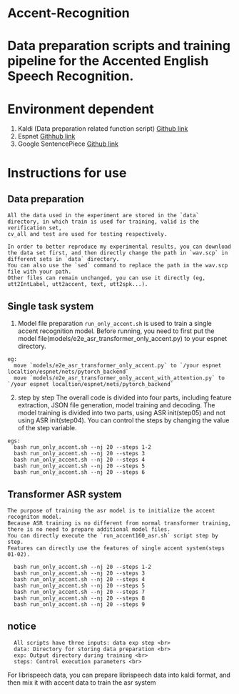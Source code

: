 # Accent-Recognition

# Data preparation scripts and training pipeline for the Accented English Speech Recognition.

# Environment dependent
  1. Kaldi (Data preparation related function script) [Github link](https://github.com/kaldi-asr/kaldi)
  2. Espnet  [Githhub link](https://github.com/espnet/espnet)
  3. Google SentencePiece  [Github link](https://github.com/google/sentencepiece)
  
# Instructions for use
## Data preparation
    All the data used in the experiment are stored in the `data` directory, in which train is used for training, valid is the verification set, 
    cv_all and test are used for testing respectively.
    
    In order to better reproduce my experimental results, you can download the data set first, and then directly change the path in `wav.scp` in different sets in `data` directory.
    You can also use the `sed` command to replace the path in the wav.scp file with your path.
    Other files can remain unchanged, you can use it directly (eg, utt2IntLabel, utt2accent, text, utt2spk...).

## Single task system
  1. Model file preparation
    `run_only_accent.sh` is used to train a single accent recognition model.
    Before running, you need to first put the model file(models/e2e_asr_transformer_only_accent.py) to your espnet directory.
```
eg: 
  move `models/e2e_asr_transformer_only_accent.py` to `/your espnet localtion/espnet/nets/pytorch_backend` 
  move `models/e2e_asr_transformer_only_accent_with_attention.py` to `/your espnet localtion/espnet/nets/pytorch_backend` 
```
  2. step by step
    The overall code is divided into four parts, including feature extraction, JSON file generation, model training and decoding. 
    The model training is divided into two parts, using ASR init(step05) and not using ASR init(step04). 
    You can control the steps by changing the value of the step variable. 

```
egs: 
  bash run_only_accent.sh --nj 20 --steps 1-2
  bash run_only_accent.sh --nj 20 --steps 3
  bash run_only_accent.sh --nj 20 --steps 4
  bash run_only_accent.sh --nj 20 --steps 5
  bash run_only_accent.sh --nj 20 --steps 6
```
## Transformer ASR system
    The purpose of training the asr model is to initialize the accent recogniton model.
    Because ASR training is no different from normal transformer training, there is no need to prepare additional model files.
    You can directly execute the `run_accent160_asr.sh` script step by step.
    Features can directly use the features of single accent system(steps 01-02).
```   
  bash run_only_accent.sh --nj 20 --steps 1-2
  bash run_only_accent.sh --nj 20 --steps 3
  bash run_only_accent.sh --nj 20 --steps 4
  bash run_only_accent.sh --nj 20 --steps 5
  bash run_only_accent.sh --nj 20 --steps 7
  bash run_only_accent.sh --nj 20 --steps 8
  bash run_only_accent.sh --nj 20 --steps 9
```
## notice
```
  All scripts have three inputs: data exp step <br>
  data: Directory for storing data preparation <br>
  exp: Output directory during training <br>
  steps: Control execution parameters <br>
```  
  For librispeech data, you can prepare librispeech data into kaldi format, and then mix it with accent data to train the asr system
  
